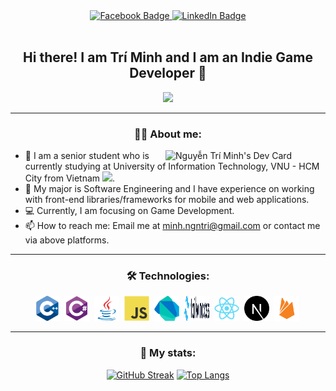 <!--Intro-->
<div id="badges" align="center">
  <a href="https://www.facebook.com/ngtrizminh/">
    <img src="https://img.shields.io/badge/Facebook-4267B2?style=for-the-badge&logo=facebook&logoColor=white" alt="Facebook Badge"/>
  </a>
  <a href="https://www.linkedin.com/in/trizminh/">
    <img src="https://img.shields.io/badge/LinkedIn-0072b1?style=for-the-badge&logo=linkedin&logoColor=white" alt="LinkedIn Badge"/>
  </a>
  
<div id="profile_views" align="center">
  <img src="https://komarev.com/ghpvc/?username=yoshinewa&style=flat-square&color=013220" alt=""/>
</div>

<div id="hello" align="center">
  <h2>
    Hi there! I am Trí Minh and I am an Indie Game Developer 👋
  </h2>
</div>

<!--Main section-->
<div align="center">
  <img src="https://i.ibb.co/k4bjpMT/BG.png"/>
</div>

---

### :man_technologist: About me:
<div align="left">
  <a href="https://app.daily.dev/trizminh" target="_blank">
    <img
      width="256"
      align="right"
      src="https://api.daily.dev/devcards/e503a4b97ec844488964380ef75c4226.png?r=5g3" width="400" alt="Nguyễn Trí Minh's Dev Card""
    />
  </a>

  - :office: I am a senior student who is currently studying at University of Information Technology, VNU - HCM City from Vietnam <img src="https://images.emojiterra.com/google/noto-emoji/v2.034/128px/1f1fb-1f1f3.png" width="15">.
  - :telescope: My major is Software Engineering and I have experience on working with front-end libraries/frameworks for mobile and web applications.
  - :computer: Currently, I am focusing on Game Development.
  - :mailbox: How to reach me: Email me at minh.ngntri@gmail.com or contact me via above platforms.
</div>

---

### :hammer_and_wrench: Technologies:
<div align="left">
  <div align="center">
    <img src="https://github.com/devicons/devicon/blob/master/icons/cplusplus/cplusplus-original.svg" alt="C++" width="40" height="40"/>&nbsp;
    <img src="https://github.com/devicons/devicon/blob/master/icons/csharp/csharp-original.svg" alt="C#" width="40" height="40"/>&nbsp;
    <img src="https://github.com/devicons/devicon/blob/master/icons/java/java-original.svg" alt="Java" width="40" height="40"/>&nbsp;
    <img src="https://github.com/devicons/devicon/blob/master/icons/javascript/javascript-original.svg" alt="JavaScript" width="40" height="40"/>&nbsp;
    <img src="https://github.com/devicons/devicon/blob/master/icons/dart/dart-original.svg" alt="Java" width="40" height="40"/>&nbsp;
    <img src="https://github.com/devicons/devicon/blob/master/icons/tailwindcss/tailwindcss-original-wordmark.svg" alt="Tailwind CSS" width="40" height="40"/>&nbsp;  
    <img src="https://github.com/devicons/devicon/blob/master/icons/react/react-original.svg" alt="ReactJS" width="40" height="40"/>&nbsp;
    <img src="https://github.com/devicons/devicon/blob/master/icons/nextjs/nextjs-original.svg" alt="Next.js" width="40" height="40"/>&nbsp;
    <img src="https://github.com/devicons/devicon/blob/master/icons/firebase/firebase-plain.svg" alt="Firebase" width="40" height="40"/>&nbsp;   
  </div>
</div>

---

### :signal_strength: My stats:
[![GitHub Streak](http://github-readme-streak-stats.herokuapp.com?user=trizminh&theme=dark&background=0D1117)](https://git.io/streak-stats)
[![Top Langs](https://github-readme-stats.vercel.app/api/top-langs/?username=trizminh&layout=compact&theme=dark)](https://github.com/anuraghazra/github-readme-stats)
